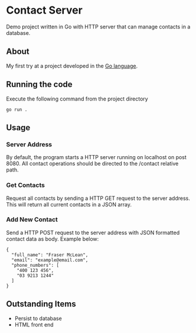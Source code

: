 # Contact Server

Demo project written in Go with HTTP server that can manage contacts in a database.

## About

My first try at a project developed in the [Go language](https://golang.org).

## Running the code

Execute the following command from the project directory

```
go run .
```

## Usage

### Server Address

By default, the program starts a HTTP server running on localhost on post 8080. All contact operations should be directed to
the /contact relative path.

### Get Contacts

Request all contacts by sending a HTTP GET request to the server address. This will return all current contacts in a JSON array.

### Add New Contact

Send a HTTP POST request to the server address with JSON formatted contact data as body. Example below:

```
{
  "full_name": "Fraser McLean",
  "email": "example@email.com",
  "phone_numbers": [
    "400 123 456",
    "03 9213 1244"
  ]
}
```

## Outstanding Items

- Persist to database
- HTML front end
